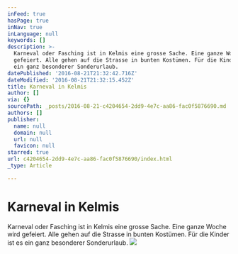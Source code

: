 ```yaml
---
inFeed: true
hasPage: true
inNav: true
inLanguage: null
keywords: []
description: >-
  Karneval oder Fasching ist in Kelmis eine grosse Sache. Eine ganze Woche wird
  gefeiert. Alle gehen auf die Strasse in bunten Kostümen. Für die Kinder ist es
  ein ganz besonderer Sonderurlaub.
datePublished: '2016-08-21T21:32:42.716Z'
dateModified: '2016-08-21T21:32:15.452Z'
title: Karneval in Kelmis
author: []
via: {}
sourcePath: _posts/2016-08-21-c4204654-2dd9-4e7c-aa86-fac0f5876690.md
authors: []
publisher:
  name: null
  domain: null
  url: null
  favicon: null
starred: true
url: c4204654-2dd9-4e7c-aa86-fac0f5876690/index.html
_type: Article

---
```

# Karneval in Kelmis

Karneval oder Fasching ist in Kelmis eine grosse Sache. Eine ganze Woche wird gefeiert. Alle gehen auf die Strasse in bunten Kostümen. Für die Kinder ist es ein ganz besonderer Sonderurlaub.
![](https://the-grid-user-content.s3-us-west-2.amazonaws.com/51d32716-c97a-4b3f-aca4-45f0a3db49ab.jpg)